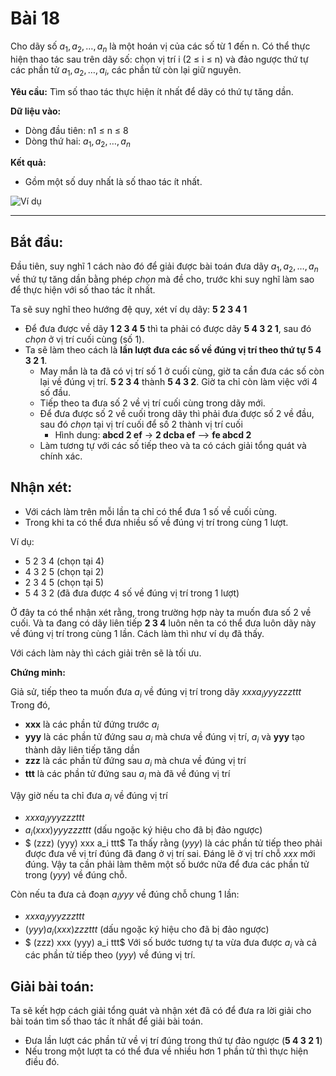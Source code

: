 # Bài 18

Cho dãy số $a_1,a_2,…,a_n$ là một hoán vị của các số từ 1 đến n. Có thể thực hiện thao tác sau trên dãy số: chọn vị trí i (2 ≤ i ≤ n) và đảo ngược thứ tự các phần tử $a_1,a_2,…,a_i$, các phần tử còn lại giữ nguyên.

**Yêu cầu:** Tìm số thao tác thực hiện ít nhất để dãy có thứ tự tăng dần.

**Dữ liệu vào:**

- Dòng đầu tiên: n1 ≤ n ≤ 8
- Dòng thứ hai: $a_1,a_2,…,a_n$

**Kết quả:**

- Gồm một số duy nhất là số thao tác ít nhất.

![Ví dụ](vd_18.png)

------------------------------------

## Bắt đầu:

Đầu tiên, suy nghĩ 1 cách nào đó để giải được bài toán đưa dãy $a_1,a_2,…,a_n$ về thứ tự tăng dần bằng phép *chọn* mà đề cho, trước khi suy nghĩ làm sao để thực hiện với số thao tác ít nhất.

Ta sẽ suy nghĩ theo hướng đệ quy, xét ví dụ dãy: **5 2 3 4 1**
- Để đưa được về dãy **1 2 3 4 5** thì ta phải có được dãy **5 4 3 2 1**, sau đó *chọn* ở vị trí cuối cùng (số 1).
- Ta sẽ làm theo cách là **lần lượt đưa các số về đúng vị trí theo thứ tự 5 4 3 2 1**.
    + May mắn là ta đã có vị trí số 1 ở cuối cùng, giờ ta cần đưa các số còn lại về đúng vị trí. **5 2 3 4** thành **5 4 3 2**. Giờ ta chỉ còn làm việc với 4 số đầu.
    + Tiếp theo ta đưa số 2 về vị trí cuối cùng trong dãy mới.
    + Để đưa được số 2 về cuối trong dãy thì phải đưa được số 2 về đầu, sau đó *chọn* tại vị trí cuối để số 2 thành vị trí cuối
        - Hình dung: **abcd 2 ef** -> **2 dcba ef** --> **fe abcd 2**
    + Làm tương tự với các số tiếp theo và ta có cách giải tổng quát và chính xác.

## Nhận xét:

- Với cách làm trên mỗi lần ta chỉ có thể đưa 1 số về cuối cùng.
- Trong khi ta có thể đưa nhiều số về đúng vị trí trong cùng 1 lượt.

Ví dụ: 
- 5 2 3 4 (chọn tại 4)
- 4 3 2 5 (chọn tại 2)
- 2 3 4 5 (chọn tại 5)
- 5 4 3 2 (đã đưa được 4 số về đúng vị trí trong 1 lượt)

Ở đây ta có thể nhận xét rằng, trong trường hợp này ta muốn đưa số 2 về cuối. Và ta đang có dãy liên tiếp **2 3 4** luôn nên ta có thể đưa luôn dãy này về đúng vị trí trong cùng 1 lần. Cách làm thì như ví dụ đã thấy.

Với cách làm này thì cách giải trên sẽ là tối ưu. 

**Chứng minh:**

Giả sử, tiếp theo ta muốn đưa $a_i$ về đúng vị trí trong dãy $xxx a_i yyy zzz ttt$
Trong đó, 
- **xxx** là các phần tử đứng trước $a_i$
- **yyy** là các phần tử đứng sau $a_i$ mà chưa về đúng vị trí, $a_i$ và **yyy** tạo thành dãy liên tiếp tăng dần 
- **zzz** là các phần tử đứng sau $a_i$ mà chưa về đúng vị trí
- **ttt** là các phần tử đứng sau $a_i$ mà đã về đúng vị trí

Vậy giờ nếu ta chỉ đưa $a_i$ về đúng vị trí
- $xxx a_i yyy zzz ttt$
- $a_i (xxx) yyy zzz ttt$ (dấu ngoặc ký hiệu cho đã bị đảo ngược)
- $ (zzz) (yyy) xxx a_i ttt$
Ta thấy rằng $(yyy)$ là các phần tử tiếp theo phải được đưa về vị trí đúng đã đang ở vị trí sai. Đáng lẽ ở vị trí chỗ $xxx$ mới đúng. Vậy ta cần phải làm thêm một số bước nữa để đưa các phần tử trong $(yyy)$ về đúng chỗ.

Còn nếu ta đưa cả đoạn $a_i yyy$ về đúng chỗ chung 1 lần:
- $xxx a_i yyy zzz ttt$
- $(yyy) a_i (xxx) zzz ttt$ (dấu ngoặc ký hiệu cho đã bị đảo ngược)
- $ (zzz) xxx (yyy) a_i ttt$
Với số bước tương tự ta vừa đưa được $a_i$ và cả các phần tử tiếp theo $(yyy)$ về đúng vị trí.

## Giải bài toán:

Ta sẽ kết hợp cách giải tổng quát và nhận xét đã có để đưa ra lời giải cho bài toán tìm số thao tác ít nhất để giải bài toán.

- Đưa lần lượt các phần tử về vị trí đúng trong thứ tự đảo ngược (**5 4 3 2 1**)
- Nếu trong một lượt ta có thể đưa về nhiều hơn 1 phần tử thì thực hiện điều đó.